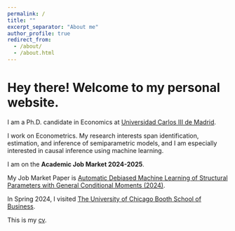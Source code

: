 ```yaml
---
permalink: /
title: ""
excerpt_separator: "About me"
author_profile: true
redirect_from: 
  - /about/
  - /about.html
---
```


Hey there! Welcome to my personal website.  
====

I am a Ph.D. candidate in Economics at [Universidad Carlos III de Madrid](http://economics.uc3m.es/). 

I work on Econometrics. My research interests span identification, estimation, and inference of semiparametric models, and I am especially interested in causal inference using machine learning.

I am on the **Academic Job Market 2024-2025**. 

My Job Market Paper is [Automatic Debiased Machine Learning of Structural Parameters with General Conditional Moments (2024)](https://drive.google.com/file/d/1DjzGPdIens-Wrpfc6JrvFUWu71lnj7zg/view?usp=drive_link).

In Spring 2024, I visited [The University of Chicago Booth School of Business](https://www.chicagobooth.edu/).

This is my [cv](http://argafacu.github.io/files/cvFacundoArganaraz.pdf).
